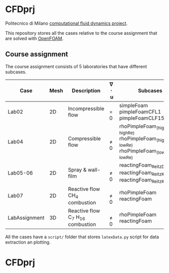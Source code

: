 # CFDprj

Politecnico di Milano [computational fluid dynamics project](https://www4.ceda.polimi.it/manifesti/manifesti/controller/ManifestoPublic.do?EVN_DETTAGLIO_RIGA_MANIFESTO=evento&aa=2021&k_cf=225&k_corso_la=469&k_indir=AER&codDescr=051176&lang=IT&semestre=1&idGruppo=4396&idRiga=275024). 

This repository stores all the cases relative to the course assignment that are solved with [OpenFOAM](https://github.com/OpenFOAM/OpenFOAM-9). 

## Course assignment

The course assignment consists of 5 laboratories that have different subcases. 

|Case          | Mesh | Description         | $\boldsymbol{\nabla} \cdot \boldsymbol{u}$ | Subcases |
| ---          | ---  | ---                 | ---      | --- |
|Lab02         | 2D   | Incompressible flow | $=0$     | simpleFoam <br /> pimpleFoamCFL1 <br /> pimpleFoamCLF15 | 
|Lab04         | 2D   | Compressible flow   | $\neq 0$ | rhoPimpleFoam<sub>(highT, highRe)</sub> <br /> rhoPimpleFoam<sub>(highT, lowRe)</sub> <br /> rhoPimpleFoam<sub>(lowT, lowRe)</sub> |
|Lab05-06      | 2D   | Spray \& wall-film  | $\neq 0$ | reactingFoam<sub>ReitzDiwakar</sub> <br /> reactingFoam<sub>ReitzKHRT</sub> <br /> reactingFoam<sub>ReitzKHRT450</sub> |
|Lab07         | 2D   | Reactive flow <br /> CH<sub>4</sub> combustion | $\neq 0$ | rhoPimpleFoam <br /> reactingFoam |
|LabAssignment | 3D   | Reactive flow <br /> C<sub>7</sub> H<sub>16</sub> combustion | $\neq 0$ | rhoPimpleFoam <br /> reactingFoam |

All the cases have a `script/` folder that stores `latexData.py` script for data extraction an plotting.

# CFDprj

